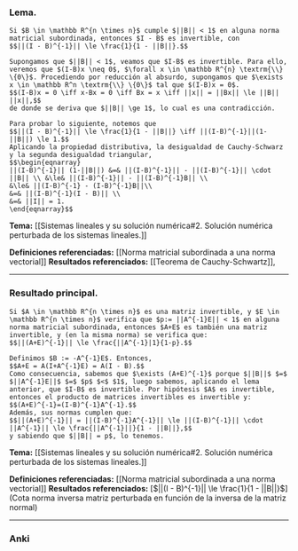 ### Lema.

```ad-lemma
Si $B \in \mathbb R^{n \times n}$ cumple $||B|| < 1$ en alguna norma matricial subordinada, entonces $I - B$ es invertible, con
$$||(I - B)^{-1}|| \le \frac{1}{1 - ||B||}.$$
```

```ad-proof
Supongamos que $||B|| < 1$, veamos que $I-B$ es invertible. Para ello, veremos que $(I-B)x \neq 0$, $\forall x \in \mathbb R^{n} \textrm{\\} \{0\}$. Procediendo por reducción al absurdo, supongamos que $\exists x \in \mathbb R^n \textrm{\\} \{0\}$ tal que $(I-B)x = 0$.
$$(I-B)x = 0 \iff x-Bx = 0 \iff Bx = x \iff ||x|| = ||Bx|| \le ||B|| ||x||,$$
de donde se deriva que $||B|| \ge 1$, lo cual es una contradicción.

Para probar lo siguiente, notemos que
$$||(I - B)^{-1}|| \le \frac{1}{1 - ||B||} \iff ||(I-B)^{-1}||(1-||B||) \le 1.$$
Aplicando la propiedad distributiva, la desigualdad de Cauchy-Schwarz y la segunda desigualdad triangular,
$$\begin{eqnarray}
||(I-B)^{-1}|| (1-||B||) &=& ||(I-B)^{-1}|| - ||(I-B)^{-1}|| \cdot ||B|| \\ &\le& ||(I-B)^{-1}|| - ||(I-B)^{-1}B|| \\
&\le& ||(I-B)^{-1} - (I-B)^{-1}B||\\
&=& ||(I-B)^{-1}(I - B)|| \\
&=& ||I|| = 1.
\end{eqnarray}$$
```

**Tema:** [[Sistemas lineales y su solución numérica#2. Solución numérica perturbada de los sistemas lineales.]]

**Definiciones referenciadas:** [[Norma matricial subordinada a una norma vectorial]]
**Resultados referenciados:** [[Teorema de Cauchy-Schwartz]],

---
### Resultado principal.

```ad-proposition
Si $A \in \mathbb R^{n \times n}$ es una matriz invertible, y $E \in \mathbb R^{n \times n}$ verifica que $p:= ||A^{-1}E|| < 1$ en alguna norma matricial subordinada, entonces $A+E$ es también una matriz invertible, y (en la misma norma) se verifica que:
$$||(A+E)^{-1}|| \le \frac{||A^{-1}|1}{1-p}.$$
```

```ad-proof
Definimos $B := -A^{-1}E$. Entonces,
$$A+E = A(I+A^{-1}E) = A(I - B).$$
Como consecuencia, sabemos que $\exists (A+E)^{-1}$ porque $||B||$ $=$ $||A^{-1}E||$ $=$ $p$ $<$ $1$, luego sabemos, aplicando el lema anterior, que $I-B$ es invertible. Por hipótesis $A$ es invertible, entonces el producto de matrices invertibles es invertible y:
$$(A+E)^{-1}=(I-B)^{-1}A^{-1}.$$
Además, sus normas cumplen que:
$$||(A+E)^{-1}|| = ||(I-B)^{-1}A^{-1}|| \le ||(I-B)^{-1}|| \cdot ||A^{-1}|| \le \frac{||A^{-1}||}{1 - ||B||},$$
y sabiendo que $||B|| = p$, lo tenemos.
```

**Tema:** [[Sistemas lineales y su solución numérica#2. Solución numérica perturbada de los sistemas lineales.]]

**Definiciones referenciadas:** [[Norma matricial subordinada a una norma vectorial]]
**Resultados referenciados:** [$||(I - B)^{-1}|| \le \frac{1}{1 - ||B||}$](Cota norma inversa matriz perturbada en función de la inversa de la matriz normal)

---
### Anki
